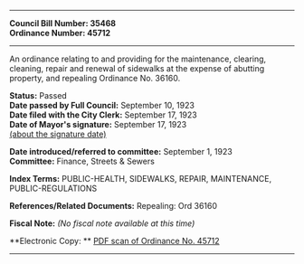 * * * * *  
  
**Council Bill Number: [](#h0)[](#h2)35468**   
**Ordinance Number: 45712**  
  
* * * * *  
  
An ordinance relating to and providing for the maintenance, clearing, cleaning, repair and renewal of sidewalks at the expense of abutting property, and repealing Ordinance No. 36160.  
  
**Status:** Passed   
**Date passed by Full Council:** September 10, 1923   
**Date filed with the City Clerk:** September 17, 1923   
**Date of Mayor's signature:** September 17, 1923   
[(about the signature date)](/~public/approvaldate.htm)   
  
  
**Date introduced/referred to committee:** September 1, 1923   
**Committee:** Finance, Streets & Sewers   
  
**Index Terms:** PUBLIC-HEALTH, SIDEWALKS, REPAIR, MAINTENANCE, PUBLIC-REGULATIONS  
  
**References/Related Documents:** Repealing: Ord 36160  
  
**Fiscal Note:** *(No fiscal note available at this time)*  
  
**Electronic Copy: ** [PDF scan of Ordinance No. 45712](/~archives/Ordinances/Ord_45712.pdf)  
  
* * * * *  
